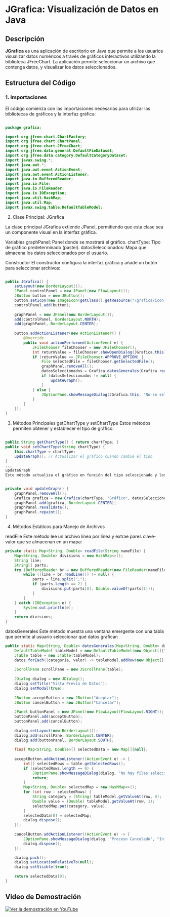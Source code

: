 # JGrafica: Visualización de Datos en Java

## Descripción
**JGrafica** es una aplicación de escritorio en Java que permite a los usuarios visualizar datos numéricos a través de gráficos interactivos utilizando la biblioteca JFreeChart. La aplicación permite seleccionar un archivo que contenga datos, y visualizar los datos seleccionados.

## Estructura del Código

### 1. Importaciones
El código comienza con las importaciones necesarias para utilizar las bibliotecas de gráficos y la interfaz gráfica:

```java

package grafica;

import org.jfree.chart.ChartFactory;
import org.jfree.chart.ChartPanel;
import org.jfree.chart.JFreeChart;
import org.jfree.data.general.DefaultPieDataset;
import org.jfree.data.category.DefaultCategoryDataset;
import javax.swing.*;
import java.awt.*;
import java.awt.event.ActionEvent;
import java.awt.event.ActionListener;
import java.io.BufferedReader;
import java.io.File;
import java.io.FileReader;
import java.io.IOException;
import java.util.HashMap;
import java.util.Map;
import javax.swing.table.DefaultTableModel;

```

2. Clase Principal: JGrafica

La clase principal JGrafica extiende JPanel, permitiendo que esta clase sea un componente visual en la interfaz gráfica.

Variables
graphPanel: Panel donde se mostrará el gráfico.
chartType: Tipo de gráfico predeterminado (pastel).
datosSeleccionados: Mapa que almacena los datos seleccionados por el usuario.

Constructor
El constructor configura la interfaz gráfica y añade un botón para seleccionar archivos:

```java

public JGrafica() {
    setLayout(new BorderLayout());
    JPanel controlPanel = new JPanel(new FlowLayout());
    JButton button = new JButton();
    button.setIcon(new ImageIcon(getClass().getResource("/grafica/icon.png")));
    controlPanel.add(button);
    
    graphPanel = new JPanel(new BorderLayout());
    add(controlPanel, BorderLayout.NORTH);
    add(graphPanel, BorderLayout.CENTER);
    
    button.addActionListener(new ActionListener() {
        @Override
        public void actionPerformed(ActionEvent e) {
            JFileChooser fileChooser = new JFileChooser();
            int returnValue = fileChooser.showOpenDialog(JGrafica.this);
            if (returnValue == JFileChooser.APPROVE_OPTION) {
                File selectedFile = fileChooser.getSelectedFile();
                graphPanel.removeAll();
                datosSeleccionados = Grafica.datosGenerales(Grafica.readFile(selectedFile.getAbsolutePath()));
                if (datosSeleccionados != null) {
                    updateGraph();
                }
            } else {
                JOptionPane.showMessageDialog(JGrafica.this, "No se seleccionó ningún archivo.", "Información", JOptionPane.INFORMATION_MESSAGE);
            }
        }
    });
}

```

3. Métodos Principales
getChartType y setChartType
Estos métodos permiten obtener y establecer el tipo de gráfico:

```java

public String getChartType() { return chartType; }
public void setChartType(String chartType) {
    this.chartType = chartType;
    updateGraph(); // Actualizar el gráfico cuando cambie el tipo
}
,,,
updateGraph
Este método actualiza el gráfico en función del tipo seleccionado y los datos disponibles:


private void updateGraph() {
    graphPanel.removeAll();
    Grafica grafica = new Grafica(chartType, "Gráfico", datosSeleccionados);
    graphPanel.add(grafica, BorderLayout.CENTER);
    graphPanel.revalidate();
    graphPanel.repaint();
}
```


4. Métodos Estáticos para Manejo de Archivos

readFile
Este método lee un archivo línea por línea y extrae pares clave-valor que se almacenan en un mapa:

```java
private static Map<String, Double> readFile(String nameFile) {
    Map<String, Double> divisions = new HashMap<>();
    String line;
    String[] parts;
    try (BufferedReader br = new BufferedReader(new FileReader(nameFile))) {
        while ((line = br.readLine()) != null) {
            parts = line.split(",");
            if (parts.length == 2) {
                divisions.put(parts[0], Double.valueOf(parts[1]));
            }
        }
    } catch (IOException e) {
        System.out.println(e);
    }
    return divisions;
}
```

datosGenerales
Este método muestra una ventana emergente con una tabla que permite al usuario seleccionar qué datos graficar:

```java
public static Map<String, Double> datosGenerales(Map<String, Double> datos) {
    DefaultTableModel tableModel = new DefaultTableModel(new Object[]{"Categoría", "Valor"}, 0);
    JTable table = new JTable(tableModel);
    datos.forEach((categoria, valor) -> tableModel.addRow(new Object[]{categoria, valor}));
    
    JScrollPane scrollPane = new JScrollPane(table);
    
    JDialog dialog = new JDialog();
    dialog.setTitle("Vista Previa de Datos");
    dialog.setModal(true);
    
    JButton acceptButton = new JButton("Aceptar");
    JButton cancelButton = new JButton("Cancelar");
    
    JPanel buttonPanel = new JPanel(new FlowLayout(FlowLayout.RIGHT));
    buttonPanel.add(acceptButton);
    buttonPanel.add(cancelButton);
    
    dialog.setLayout(new BorderLayout());
    dialog.add(scrollPane, BorderLayout.CENTER);
    dialog.add(buttonPanel, BorderLayout.SOUTH);
    
    final Map<String, Double>[] selectedData = new Map[]{null};
    
    acceptButton.addActionListener((ActionEvent e) -> {
        int[] selectedRows = table.getSelectedRows();
        if (selectedRows.length == 0) {
            JOptionPane.showMessageDialog(dialog, "No hay filas seleccionadas.", "Advertencia", JOptionPane.WARNING_MESSAGE);
            return;
        }
        Map<String, Double> selectedMap = new HashMap<>();
        for (int row : selectedRows) {
            String category = (String) tableModel.getValueAt(row, 0);
            Double value = (Double) tableModel.getValueAt(row, 1);
            selectedMap.put(category, value);
        }
        selectedData[0] = selectedMap;
        dialog.dispose();
    });
    
    cancelButton.addActionListener((ActionEvent e) -> {
        JOptionPane.showMessageDialog(dialog, "Proceso Cancelado", "Información", JOptionPane.INFORMATION_MESSAGE);
        dialog.dispose();
    });

    dialog.pack();
    dialog.setLocationRelativeTo(null);
    dialog.setVisible(true);
    
    return selectedData[0];
}
```

## Video de Demostración

[![Ver la demostración en YouTube](https://img.youtube.com/vi/8vT4TwmKPSw/maxresdefault.jpg)](https://www.youtube.com/watch?v=8vT4TwmKPSw)
